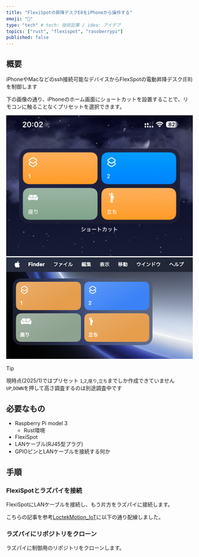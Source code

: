 ```yaml
---
title: "FlexiSpotの昇降デスクE8をiPhoneから操作する"
emoji: "📱"
type: "tech" # tech: 技術記事 / idea: アイデア
topics: ["rust", "flexispot", "rasoberrypi"]
published: false
---
```


## 概要

iPhoneやMacなどのssh接続可能なデバイスからFlexSpotの電動昇降デスク(E8)を制御します

下の画像の通り、iPhoneのホーム画面にショートカットを設置することで、リモコンに触ることなくプリセットを選択できます。

![](/images/f19c6c669bab63/iPhone_Shortcut.png)
![](/images/f19c6c669bab63/Mac_Shortcut.png)

> [!TIP]
> 現時点(2025/1)ではプリセット `1`,`2`,`座り`,`立ち`までしか作成できていません
> `UP`,`DOWN`を押して高さ調査するのは別途調査中です

## 必要なもの

- Raspberry Pi model 3
  - Rust環境
- FlexiSpot
- LANケーブル(RJ45型プラグ)
- GPIOピンとLANケーブルを接続する何か

## 手順

### FlexiSpotとラズパイを接続

FlexiSpotにLANケーブルを接続し、もう片方をラズパイに接続します。

こちらの記事を参考[LoctekMotion_IoT](https://github.com/iMicknl/LoctekMotion_IoT/tree/main/archive/raspberry-pi)に以下の通り配線しました。

### ラズパイにリポジトリをクローン

ラズパイに制御用のリポジトリをクローンします。

